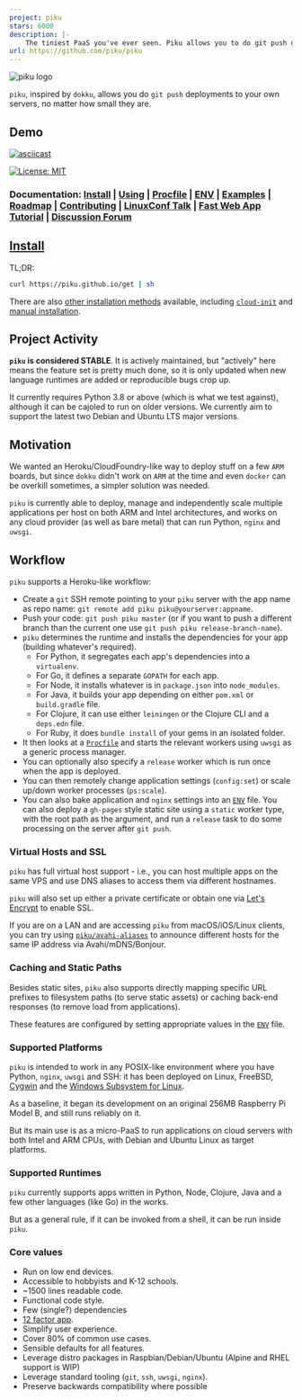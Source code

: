 ```yaml
---
project: piku
stars: 6000
description: |-
    The tiniest PaaS you've ever seen. Piku allows you to do git push deployments to your own servers.
url: https://github.com/piku/piku
---
```


![piku logo](./img/logo.png)

`piku`, inspired by `dokku`, allows you do `git push` deployments to your own servers, no matter how small they are.

## Demo

[![asciicast](https://asciinema.org/a/Ar31IoTkzsZmWWvlJll6p7haS.svg)](https://asciinema.org/a/Ar31IoTkzsZmWWvlJll6p7haS)

[![License: MIT](https://img.shields.io/badge/License-MIT-yellow.svg)](https://opensource.org/licenses/MIT)

### Documentation: [Install](#install) | [Using](#workflow) | [Procfile](https://piku.github.io/configuration/procfile.html) | [ENV](https://piku.github.io/configuration/env.html) | [Examples](https://piku.github.io/community/examples.html) | [Roadmap](https://github.com/orgs/piku/projects/2) | [Contributing](https://piku.github.io/community/contributing.html) | [LinuxConf Talk](https://www.youtube.com/watch?v=ec-GoDukHWk) | [Fast Web App Tutorial](https://github.com/piku/webapp-tutorial) | [Discussion Forum](https://github.com/piku/piku/discussions)

## [Install](https://piku.github.io/install)

TL;DR:

```bash
curl https://piku.github.io/get | sh
```

There are also [other installation methods](https://piku.github.io/install) available, including [`cloud-init`](https://github.com/piku/cloud-init) and [manual installation](https://piku.github.io/install).

## Project Activity

**`piku` is considered STABLE**. It is actively maintained, but "actively" here means the feature set is pretty much done, so it is only updated when new language runtimes are added or reproducible bugs crop up.

It currently requires Python 3.8 or above (which is what we test against), although it can be cajoled to run on older versions. We currently aim to support the latest two Debian and Ubuntu LTS major versions.

## Motivation

We wanted an Heroku/CloudFoundry-like way to deploy stuff on a few `ARM` boards, but since `dokku` didn't work on `ARM` at the time and even `docker` can be overkill sometimes, a simpler solution was needed.

`piku` is currently able to deploy, manage and independently scale multiple applications per host on both ARM and Intel architectures, and works on any cloud provider (as well as bare metal) that can run Python, `nginx` and `uwsgi`.

## Workflow

`piku` supports a Heroku-like workflow:

* Create a `git` SSH remote pointing to your `piku` server with the app name as repo name:
  `git remote add piku piku@yourserver:appname`.
* Push your code: `git push piku master` (or if you want to push a different branch than the current one use `git push piku release-branch-name`).
* `piku` determines the runtime and installs the dependencies for your app (building whatever's required).
   * For Python, it segregates each app's dependencies into a `virtualenv`.
   * For Go, it defines a separate `GOPATH` for each app.
   * For Node, it installs whatever is in `package.json` into `node_modules`.
   * For Java, it builds your app depending on either `pom.xml` or `build.gradle` file.
   * For Clojure, it can use either `leiningen` or the Clojure CLI and a `deps.edn` file.
   * For Ruby, it does `bundle install` of your gems in an isolated folder.
* It then looks at a [`Procfile`](https://piku.github.io/configuration/procfile.html) and starts the relevant workers using `uwsgi` as a generic process manager.
* You can optionally also specify a `release` worker which is run once when the app is deployed.
* You can then remotely change application settings (`config:set`) or scale up/down worker processes (`ps:scale`).
* You can also bake application and `nginx` settings into an [`ENV`](https://piku.github.io/configuration/env.html) file.
You can also deploy a `gh-pages` style static site using a `static` worker type, with the root path as the argument, and run a `release` task to do some processing on the server after `git push`.

### Virtual Hosts and SSL

`piku` has full virtual host support - i.e., you can host multiple apps on the same VPS and use DNS aliases to access them via different hostnames. 

`piku`  will also set up either a private certificate or obtain one via [Let's Encrypt](https://letsencrypt.org/) to enable SSL.

If you are on a LAN and are accessing `piku` from macOS/iOS/Linux clients, you can try using [`piku/avahi-aliases`](https://github.com/piku/avahi-aliases) to announce different hosts for the same IP address via Avahi/mDNS/Bonjour.

### Caching and Static Paths

Besides static sites, `piku` also supports directly mapping specific URL prefixes to filesystem paths (to serve static assets) or caching back-end responses (to remove load from applications).

These features are configured by setting appropriate values in the [`ENV`](https://piku.github.io/configuration/env.html) file.

### Supported Platforms

`piku` is intended to work in any POSIX-like environment where you have Python, `nginx`, `uwsgi` and SSH: it has been deployed on Linux, FreeBSD, [Cygwin][cygwin] and the [Windows Subsystem for Linux][wsl].

As a baseline, it began its development on an original 256MB Raspberry Pi Model B, and still runs reliably on it.

But its main use is as a micro-PaaS to run applications on cloud servers with both Intel and ARM CPUs, with Debian and Ubuntu Linux as target platforms.

### Supported Runtimes

`piku` currently supports apps written in Python, Node, Clojure, Java and a few other languages (like Go) in the works.

But as a general rule, if it can be invoked from a shell, it can be run inside `piku`.

### Core values

 * Run on low end devices.
 * Accessible to hobbyists and K-12 schools.
 * ~1500 lines readable code.
 * Functional code style.
 * Few (single?) dependencies
 * [12 factor app](https://12factor.net).
 * Simplify user experience.
 * Cover 80% of common use cases.
 * Sensible defaults for all features.
 * Leverage distro packages in Raspbian/Debian/Ubuntu (Alpine and RHEL support is WIP)
 * Leverage standard tooling (`git`, `ssh`, `uwsgi`, `nginx`).
 * Preserve backwards compatibility where possible

[raspi-cluster]: https://github.com/rcarmo/raspi-cluster
[cygwin]: http://www.cygwin.com
[wsl]: https://en.wikipedia.org/wiki/Windows_Subsystem_for_Linux

